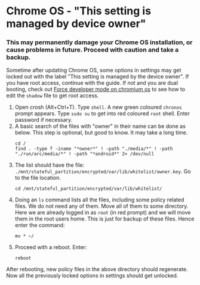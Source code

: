 # Chrome OS - "This setting is managed by device owner"

### This may permanently damage your Chrome OS installation, or cause problems in future. Proceed with caution and take a backup.
Sometime after updating Chrome OS, some options in settings may get locked out with the label "This setting is managed by the device owner". If you have root access, continue with the guide. If not and you are dual booting, check out [Force developer mode on chromium os](https://github.com/SayantanRC/URLs/blob/master/Developer%20mode%20in%20chromium%20os.md) to see how to edit the `shadow` file to get root access.  

1. Open crosh (Alt+Ctrl+T). Type `shell`. A new green coloured `chronos` prompt appears. Type `sudo su` to get into red coloured `root` shell. Enter password if necessary.  
2. A basic search of the files with "owner" in their name can be done as below. This step is optional, but good to know. It may take a long time.
   ```
   cd /
   find . -type f -iname "*owner*" ! -path "./media/*" ! -path "./run/arc/media/*" ! -path "*android*" 2> /dev/null
   ```
3. The list should have the file: `./mnt/stateful_partition/encrypted/var/lib/whitelist/owner.key`. Go to the file location.
   ```
   cd /mnt/stateful_partition/encrypted/var/lib/whitelist/
   ```
4. Doing an `ls` command lists all the files, including some policy related files. We do not need any of them. Move all of them to some directory. Here we are already logged in as `root` (in red prompt) and we will move them in the root users home. This is just for backup of these files. Hence enter the command:
   ```
   mv * ~/
   ```
5. Proceed with a reboot. Enter:
   ```
   reboot
   ```

After rebooting, new policy files in the above directory should regenerate. Now all the previously locked options in settings should get unlocked.
